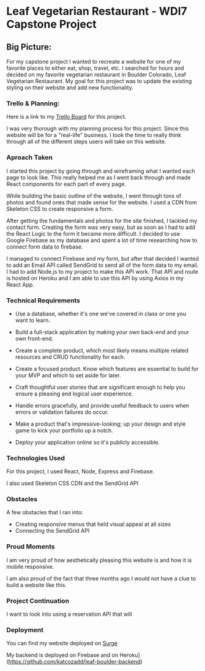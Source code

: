 # Leaf Vegetarian Restaurant - WDI7 Capstone Project

## Big Picture:
For my capstone project I wanted to recreate a website for one of my favorite places to either eat, shop, travel, etc. I searched for hours and decided on my favorite vegetarian restaurant in Boulder Colorado, Leaf Vegetarian Restaurant. My goal for this project was to update the existing styling on their website and add new functionality.

### Trello & Planning:

Here is a link to my [Trello Board](https://trello.com/b/KUqJSxWQ/leaf-vegetarian-restaurant-boulder-wdi7-capstone) for this project.

I was very thorough with my planning process for this project. Since this website will be for a "real-life" business. I took the time to really think through all of the different steps users will take on this website.

### Aproach Taken

I started this project by going through and wireframing what I wanted each page to look like. This really helped me as I went back through and made React components for each part of every page. 

While building the basic outline of the website, I went through tons of photos and found ones that made sense for the website. I used a CDN from Skeleton CSS to create responsive a form.

After getting the fundamentals and photos for the site finished, I tackled my contact form. Creating the form was very easy, but as soon as I had to add the React Logic to the form it became more difficult. I decided to use Google Firebase as my database and spent a lot of time researching how to connect form data to firebase. 

I managed to connect Firebase and my form, but after that decided I wanted to add an Email API called SendGrid to send all of the form data to my email. I had to add Node.js to my project to make this API work. That API and route is hosted on Heroku and I am able to use this API by using Axios in my React App.

### Technical Requirements

- Use a database, whether it's one we've covered in class or one you want to learn.

- Build a full-stack application by making your own back-end and your own front-end.

- Create a complete product, which most likely means multiple related resources and CRUD functionality for each.

- Create a focused product. Know which features are essential to build for your MVP and which to set aside for later.

- Craft thoughtful user stories that are significant enough to help you ensure a pleasing and logical user experience.

- Handle errors gracefully, and provide useful feedback to users when errors or validation failures do occur.

- Make a product that's impressive-looking; up your design and style game to kick your portfolio up a notch.

- Deploy your application online so it's publicly accessible.

### Technologies Used

For this project, I used React, Node, Express and Firebase. 

I also used Skeleton CSS CDN and the SendGrid API

### Obstacles

A few obstacles that I ran into:

- Creating responsive menus that held visual appeal at all sizes
- Connecting the SendGrid API

### Proud Moments

I am very proud of how aesthetically pleasing this website is and how it is mobile responsive. 

I am also proud of the fact that three months ago I would not have a clue to build a website like this.

### Project Continuation

I want to look into using a reservation API that will 

### Deployment

You can find my website deployed on [Surge](http://leafvegetarianboulder.surge.sh/)

My backend is deployed on Firebase and on Heroku](https://github.com/katcozadd/leaf-boulder-backend)